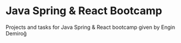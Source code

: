 # Java Spring & React Bootcamp

Projects and tasks for Java Spring & React bootcamp given by Engin Demiroğ